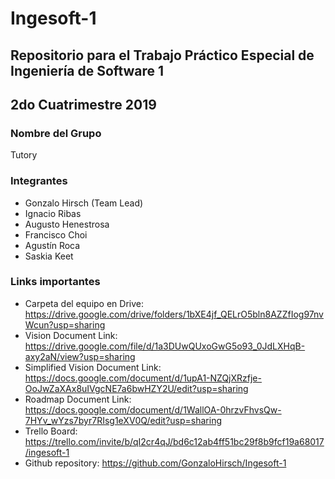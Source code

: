 # Ingesoft-1

## Repositorio para el Trabajo Práctico Especial de Ingeniería de Software 1

## 2do Cuatrimestre 2019

### Nombre del Grupo
Tutory

### Integrantes
* Gonzalo Hirsch (Team Lead)
* Ignacio Ribas
* Augusto Henestrosa
* Francisco Choi
* Agustín Roca
* Saskia Keet

### Links importantes
* Carpeta del equipo en Drive: https://drive.google.com/drive/folders/1bXE4jf_QELrO5bln8AZZfIog97nvWcun?usp=sharing
* Vision Document Link: https://drive.google.com/file/d/1a3DUwQUxoGwG5o93_0JdLXHqB-axy2aN/view?usp=sharing
* Simplified Vision Document Link: https://docs.google.com/document/d/1upA1-NZQjXRzfje-OoJwZaXAx8uIVgcNE7a6bwHZY2U/edit?usp=sharing
* Roadmap Document Link: https://docs.google.com/document/d/1WallOA-0hrzvFhvsQw-7HYv_wYzs7byr7RIsg1eXV0Q/edit?usp=sharing
* Trello Board: https://trello.com/invite/b/qI2cr4qJ/bd6c12ab4ff51bc29f8b9fcf19a68017/ingesoft-1
* Github repository: https://github.com/GonzaloHirsch/Ingesoft-1
